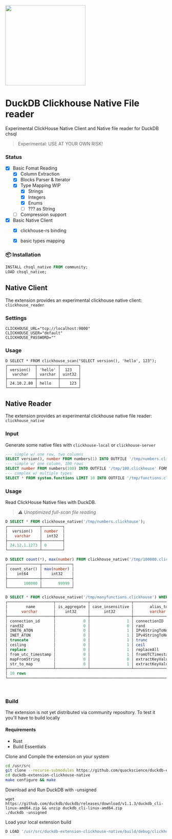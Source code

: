 <img src="https://github.com/user-attachments/assets/46a5c546-7e9b-42c7-87f4-bc8defe674e0" width=250 />

# DuckDB Clickhouse Native File reader
Experimental ClickHouse Native Client and Native file reader for DuckDB chsql

> Experimental: USE AT YOUR OWN RISK!

### Status
- [x] Basic Fomat Reading
  - [x] Column Extraction
  - [x] Blocks Parser & Iterator
  - [x] Type Mapping WIP
    - [x] Strings
    - [x] Integers
    - [x] Enums
    - [ ] ??? as String
  - [ ] Compression support
- [x] Basic Native Client
  - [x] clickhouse-rs binding
  - [x] basic types mapping 


### 📦 Installation
```sql
INSTALL chsql_native FROM community;
LOAD chsql_native;
```

## Native Client
The extension provides an experimental clickhouse native client: `clickhouse_reader`
### Settings
```
CLICKHOUSE_URL="tcp://localhost:9000"
CLICKHOUSE_USER="default"
CLICKHOUSE_PASSWORD=""
```
### Usage
```
D SELECT * FROM clickhouse_scan("SELECT version(), 'hello', 123");
┌────────────┬─────────┬────────┐
│ version()  │ 'hello' │  123   │
│  varchar   │ varchar │ uint32 │
├────────────┼─────────┼────────┤
│ 24.10.2.80 │ hello   │    123 │
└────────────┴─────────┴────────┘
```

## Native Reader
The extension provides an experimental clickhouse native file reader: `clickhouse_native`
### Input
Generate some native files with `clickhouse-local` or `clickhouse-server`

```sql
--- simple w/ one row, two columns
SELECT version(), number FROM numbers(1) INTO OUTFILE '/tmp/numbers.clickhouse' FORMAT Native;
--- simple w/ one column, 100 rows
SELECT number FROM numbers(100) INTO OUTFILE '/tmp/100.clickhouse' FORMAT Native;
--- complex w/ multiple types
SELECT * FROM system.functions LIMIT 10 INTO OUTFILE '/tmp/functions.clickhouse' FORMAT Native;
```

### Usage
Read ClickHouse Native files with DuckDB. 
> _⚠️ Unoptimized full-scan file reading_

```sql
D SELECT * FROM clickhouse_native('/tmp/numbers.clickhouse');
┌──────────────┬─────────┐
│  version()   │ number  │
│   varchar    │  int32  │
├──────────────┼─────────┤
│ 24.12.1.1273 │ 0       │
└──────────────┴─────────┘
```
```sql
D SELECT count(*), max(number) FROM clickhouse_native('/tmp/100000.clickhouse');
┌──────────────┬─────────────┐
│ count_star() │ max(number) │
│    int64     │    int32    │
├──────────────┼─────────────┤
│       100000 │       99999 │
└──────────────┴─────────────┘
```
```sql
D SELECT * FROM clickhouse_native('/tmp/manyfunctions.clickhouse') WHERE alias_to != '' LIMIT 10;
┌────────────────────┬──────────────┬──────────────────┬──────────────────────┬──────────────┬─────────┬───┬─────────┬───────────┬────────────────┬──────────┬────────────┐
│        name        │ is_aggregate │ case_insensitive │       alias_to       │ create_query │ origin  │ … │ syntax  │ arguments │ returned_value │ examples │ categories │
│      varchar       │    int32     │      int32       │       varchar        │   varchar    │ varchar │   │ varchar │  varchar  │    varchar     │ varchar  │  varchar   │
├────────────────────┼──────────────┼──────────────────┼──────────────────────┼──────────────┼─────────┼───┼─────────┼───────────┼────────────────┼──────────┼────────────┤
│ connection_id      │            0 │                1 │ connectionID         │              │ System  │ … │         │           │                │          │            │
│ rand32             │            0 │                0 │ rand                 │              │ System  │ … │         │           │                │          │            │
│ INET6_ATON         │            0 │                1 │ IPv6StringToNum      │              │ System  │ … │         │           │                │          │            │
│ INET_ATON          │            0 │                1 │ IPv4StringToNum      │              │ System  │ … │         │           │                │          │            │
│ truncate           │            0 │                1 │ trunc                │              │ System  │ … │         │           │                │          │            │
│ ceiling            │            0 │                1 │ ceil                 │              │ System  │ … │         │           │                │          │            │
│ replace            │            0 │                1 │ replaceAll           │              │ System  │ … │         │           │                │          │            │
│ from_utc_timestamp │            0 │                1 │ fromUTCTimestamp     │              │ System  │ … │         │           │                │          │            │
│ mapFromString      │            0 │                0 │ extractKeyValuePairs │              │ System  │ … │         │           │                │          │            │
│ str_to_map         │            0 │                1 │ extractKeyValuePairs │              │ System  │ … │         │           │                │          │            │
├────────────────────┴──────────────┴──────────────────┴──────────────────────┴──────────────┴─────────┴───┴─────────┴───────────┴────────────────┴──────────┴────────────┤
│ 10 rows                                                                                                                                           12 columns (11 shown) │
└─────────────────────────────────────────────────────────────────────────────────────────────────────────────────────────────────────────────────────────────────────────┘
```

<br>


### Build
The extension is not yet distributed via community repository. To test it you'll have to build locally

#### Requirements
- Rust
- Build Essentials

Clone and Compile the extension on your system

```bash
cd /usr/src
git clone --recurse-submodules https://github.com/quackscience/duckdb-extension-clickhouse-native
cd duckdb-extension-clickhouse-native
make configure && make
```

Download and Run DuckDB with -unsigned
```
wget https://github.com/duckdb/duckdb/releases/download/v1.1.3/duckdb_cli-linux-amd64.zip && unzip duckdb_cli-linux-amd64.zip
./duckdb -unsigned
```

Load your local extension build
```sql
D LOAD '/usr/src/duckdb-extension-clickhouse-native/build/debug/clickhouse_native.duckdb_extension';
```
